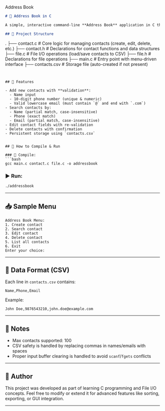 Address Book

```markdown
# 📒 Address Book in C

A simple, interactive command-line **Address Book** application in C that allows users to **create**, **search**, **edit**, **delete**, and **list** contacts. The contacts are stored in a CSV file for persistent storage.

## 📂 Project Structure

```

.
├── contact.c         # Core logic for managing contacts (create, edit, delete, etc.)
├── contact.h         # Declarations for contact functions and data structures
├── file.c            # File I/O operations (load/save contacts to CSV)
├── file.h            # Declarations for file operations
├── main.c            # Entry point with menu-driven interface
├── contacts.csv      # Storage file (auto-created if not present)

````


## 🔧 Features

- Add new contacts with **validation**:
  - Name input
  - 10-digit phone number (unique & numeric)
  - Valid lowercase email (must contain `@` and end with `.com`)
- Search contacts by:
  - Name (partial match, case-insensitive)
  - Phone (exact match)
  - Email (partial match, case-insensitive)
- Edit contact fields with re-validation
- Delete contacts with confirmation
- Persistent storage using `contacts.csv`


## 🏁 How to Compile & Run

### 📌 Compile:
```bash
gcc main.c contact.c file.c -o addressbook
````

### ▶️ Run:

```bash
./addressbook
```

---

## 📥 Sample Menu

```
Address Book Menu:
1. Create contact
2. Search contact
3. Edit contact
4. Delete contact
5. List all contacts
6. Exit
Enter your choice:
```

---

## 💾 Data Format (CSV)

Each line in `contacts.csv` contains:

```
Name,Phone,Email
```

Example:

```
John Doe,9876543210,john.doe@example.com
```

---

## 📌 Notes

* Max contacts supported: 100
* CSV safety is handled by replacing commas in names/emails with spaces
* Proper input buffer clearing is handled to avoid `scanf`/`fgets` conflicts

---

## 📁 Author

This project was developed as part of learning C programming and File I/O concepts. Feel free to modify or extend it for advanced features like sorting, exporting, or GUI integration.

---
